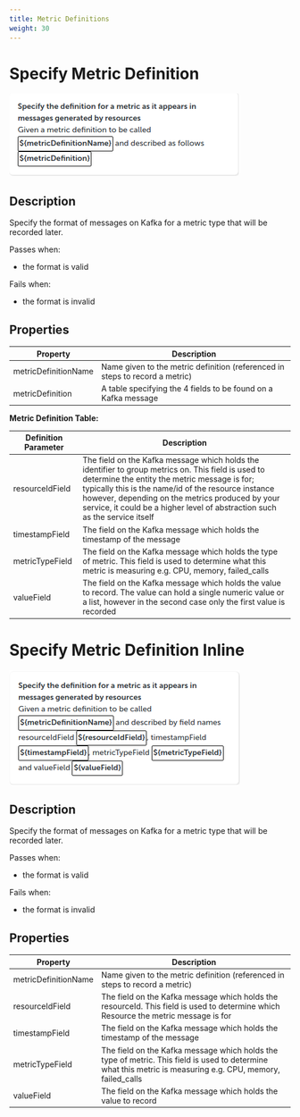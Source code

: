 ```yaml
---
title: Metric Definitions
weight: 30
---
```


# Specify Metric Definition

![Specify Metric Definition](/images/reference/service-behaviour/step-reference/metric-definitions/specify-metric-definition-table.png "Specify Metric Definition")

## Description

Specify the format of messages on Kafka for a metric type that will be recorded later.

Passes when:

- the format is valid 

Fails when: 

- the format is invalid 

## Properties

| Property | Description |
| ---- | ---- |
| metricDefinitionName | Name given to the metric definition (referenced in steps to record a metric) |
| metricDefinition | A table specifying the 4 fields to be found on a Kafka message |

**Metric Definition Table:**

| Definition Parameter | Description |
| --- | --- |
| resourceIdField | The field on the Kafka message which holds the identifier to group metrics on. This field is used to determine the entity the metric message is for; typically this is the name/id of the resource instance however, depending on the metrics produced by your service, it could be a higher level of abstraction such as the service itself |
| timestampField | The field on the Kafka message which holds the timestamp of the message |
| metricTypeField | The field on the Kafka message which holds the type of metric. This field is used to determine what this metric is measuring e.g. CPU, memory, failed_calls |
| valueField | The field on the Kafka message which holds the value to record. The value can hold a single numeric value or a list, however in the second case only the first value is recorded |

# Specify Metric Definition Inline

![Specify Metric Definition Inline](/images/reference/service-behaviour/step-reference/metric-definitions/specify-metric-definition-line.png "Specify Metric Definition Inline")

## Description

Specify the format of messages on Kafka for a metric type that will be recorded later.

Passes when:

- the format is valid 

Fails when: 

- the format is invalid 

## Properties

| Property | Description |
| ---- | ---- |
| metricDefinitionName | Name given to the metric definition (referenced in steps to record a metric) |
| resourceIdField | The field on the Kafka message which holds the resourceId. This field is used to determine which Resource the metric message is for |
| timestampField | The field on the Kafka message which holds the timestamp of the message |
| metricTypeField | The field on the Kafka message which holds the type of metric. This field is used to determine what this metric is measuring e.g. CPU, memory, failed_calls |
| valueField | The field on the Kafka message which holds the value to record |
